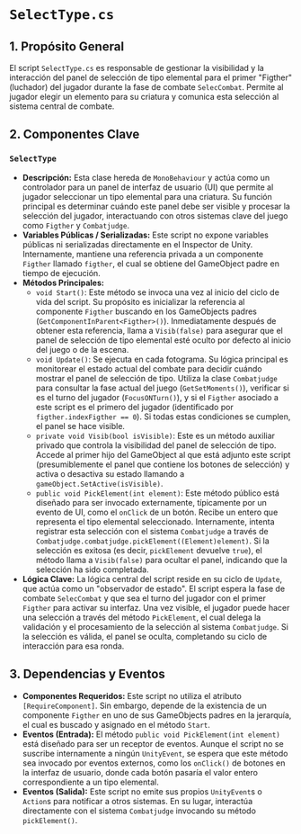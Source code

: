 # `SelectType.cs`

## 1. Propósito General
El script `SelectType.cs` es responsable de gestionar la visibilidad y la interacción del panel de selección de tipo elemental para el primer "Figther" (luchador) del jugador durante la fase de combate `SelecCombat`. Permite al jugador elegir un elemento para su criatura y comunica esta selección al sistema central de combate.

## 2. Componentes Clave

### `SelectType`
-   **Descripción:** Esta clase hereda de `MonoBehaviour` y actúa como un controlador para un panel de interfaz de usuario (UI) que permite al jugador seleccionar un tipo elemental para una criatura. Su función principal es determinar cuándo este panel debe ser visible y procesar la selección del jugador, interactuando con otros sistemas clave del juego como `Figther` y `Combatjudge`.
-   **Variables Públicas / Serializadas:**
    Este script no expone variables públicas ni serializadas directamente en el Inspector de Unity. Internamente, mantiene una referencia privada a un componente `Figther` llamado `figther`, el cual se obtiene del GameObject padre en tiempo de ejecución.
-   **Métodos Principales:**
    -   `void Start()`: Este método se invoca una vez al inicio del ciclo de vida del script. Su propósito es inicializar la referencia al componente `Figther` buscando en los GameObjects padres (`GetComponentInParent<Figther>()`). Inmediatamente después de obtener esta referencia, llama a `Visib(false)` para asegurar que el panel de selección de tipo elemental esté oculto por defecto al inicio del juego o de la escena.
    -   `void Update()`: Se ejecuta en cada fotograma. Su lógica principal es monitorear el estado actual del combate para decidir cuándo mostrar el panel de selección de tipo. Utiliza la clase `Combatjudge` para consultar la fase actual del juego (`GetSetMoments()`), verificar si es el turno del jugador (`FocusONTurn()`), y si el `Figther` asociado a este script es el primero del jugador (identificado por `figther.indexFigther == 0`). Si todas estas condiciones se cumplen, el panel se hace visible.
    -   `private void Visib(bool isVisible)`: Este es un método auxiliar privado que controla la visibilidad del panel de selección de tipo. Accede al primer hijo del GameObject al que está adjunto este script (presumiblemente el panel que contiene los botones de selección) y activa o desactiva su estado llamando a `gameObject.SetActive(isVisible)`.
    -   `public void PickElement(int element)`: Este método público está diseñado para ser invocado externamente, típicamente por un evento de UI, como el `onClick` de un botón. Recibe un entero que representa el tipo elemental seleccionado. Internamente, intenta registrar esta selección con el sistema `Combatjudge` a través de `Combatjudge.combatjudge.pickElement((Element)element)`. Si la selección es exitosa (es decir, `pickElement` devuelve `true`), el método llama a `Visib(false)` para ocultar el panel, indicando que la selección ha sido completada.
-   **Lógica Clave:**
    La lógica central del script reside en su ciclo de `Update`, que actúa como un "observador de estado". El script espera la fase de combate `SelecCombat` y que sea el turno del jugador con el primer `Figther` para activar su interfaz. Una vez visible, el jugador puede hacer una selección a través del método `PickElement`, el cual delega la validación y el procesamiento de la selección al sistema `Combatjudge`. Si la selección es válida, el panel se oculta, completando su ciclo de interacción para esa ronda.

## 3. Dependencias y Eventos
-   **Componentes Requeridos:** Este script no utiliza el atributo `[RequireComponent]`. Sin embargo, depende de la existencia de un componente `Figther` en uno de sus GameObjects padres en la jerarquía, el cual es buscado y asignado en el método `Start`.
-   **Eventos (Entrada):** El método `public void PickElement(int element)` está diseñado para ser un receptor de eventos. Aunque el script no se suscribe internamente a ningún `UnityEvent`, se espera que este método sea invocado por eventos externos, como los `onClick()` de botones en la interfaz de usuario, donde cada botón pasaría el valor entero correspondiente a un tipo elemental.
-   **Eventos (Salida):** Este script no emite sus propios `UnityEvent`s o `Action`s para notificar a otros sistemas. En su lugar, interactúa directamente con el sistema `Combatjudge` invocando su método `pickElement()`.